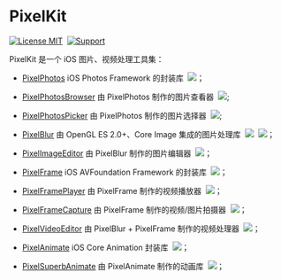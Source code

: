 # PixelKit

[![License MIT](https://img.shields.io/badge/license-MIT-green.svg?style=flat)](https://raw.githubusercontent.com/huangwenfei/PixelKit/master/LICENSE)&nbsp; [![Support](https://img.shields.io/badge/support-iOS%208.0%2B%20-blue.svg?style=flat)](https://www.apple.com/nl/ios/)&nbsp;

PixelKit 是一个 iOS 图片、视频处理工具集：

- [PixelPhotos]() iOS Photos Framework 的封装库 &nbsp;[![](https://img.shields.io/badge/iOS-Photos%20Framework-8344E9.svg)](https://developer.apple.com/documentation/photos)；
- [PixelPhotosBrowser](null) 由 PixelPhotos 制作的图片查看器 &nbsp;![](https://img.shields.io/badge/%20UI%20%e7%ba%a7-YES-00C8D7.svg);
- [PixelPhotosPicker](null) 由 PixelPhotos 制作的图片选择器 &nbsp;![](https://img.shields.io/badge/%20UI%20%e7%ba%a7-YES-00C8D7.svg);

- [PixelBlur](null) 由 OpenGL ES 2.0+、Core Image 集成的图片处理库 &nbsp;[![](https://img.shields.io/badge/iOS-OpenGL%20ES%202.0+-8344E9.svg)](https://developer.apple.com/documentation/opengles)&nbsp; [![](https://img.shields.io/badge/iOS-Core%20Image-8344E9.svg)](https://developer.apple.com/documentation/coreimage)；
- [PixelImageEditor](null) 由 PixelBlur 制作的图片编辑器 &nbsp;![](https://img.shields.io/badge/%20UI%20%e7%ba%a7-YES-00C8D7.svg)；

- [PixelFrame](null) iOS AVFoundation Framework 的封装库 &nbsp;[![](https://img.shields.io/badge/iOS-AVFoundation%20Framework-8344E9.svg)](https://developer.apple.com/documentation/avfoundation)；
- [PixelFramePlayer](null) 由 PixelFrame 制作的视频播放器 &nbsp;![](https://img.shields.io/badge/%20UI%20%e7%ba%a7-YES-00C8D7.svg)；
- [PixelFrameCapture](null) 由 PixelFrame 制作的视频/图片拍摄器 &nbsp;![](https://img.shields.io/badge/%20UI%20%e7%ba%a7-YES-00C8D7.svg)；
- [PixelVideoEditor](null) 由 PixelBlur + PixelFrame 制作的视频处理器 &nbsp;![](https://img.shields.io/badge/%20UI%20%e7%ba%a7-YES-00C8D7.svg)；

- [PixelAnimate](null) iOS Core Animation 封装库 &nbsp;[![](https://img.shields.io/badge/iOS-Core%20Animation-8344E9.svg)](https://developer.apple.com/documentation/quartzcore)；
- [PixelSuperbAnimate](null) 由 PixelAnimate 制作的动画库 &nbsp;![](https://img.shields.io/badge/%20UI%20%e7%ba%a7-YES-00C8D7.svg)；
